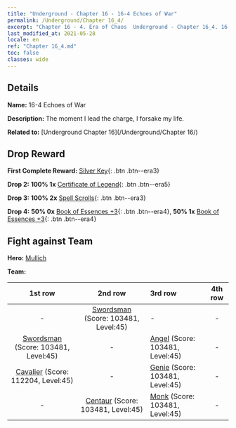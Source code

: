 ```yaml
---
title: "Underground - Chapter 16 - 16-4 Echoes of War"
permalink: /Underground/Chapter 16_4/
excerpt: "Chapter 16 - 4. Era of Chaos  Underground - Chapter 16_4. 16-4 Echoes of War"
last_modified_at: 2021-05-28
locale: en
ref: "Chapter 16_4.md"
toc: false
classes: wide
---
```


## Details

 **Name:** 16-4 Echoes of War

 **Description:** The moment I lead the charge, I forsake my life. 

 **Related to:** [Underground Chapter 16](/Underground/Chapter 16/)

## Drop Reward

 **First Complete Reward:** [Silver Key](/Items/con_693/){: .btn .btn--era3}

 **Drop 2:** **100% 1x** [Certificate of Legend](/Items/mat_67/){: .btn .btn--era5}

 **Drop 3:** **100% 2x** [Spell Scrolls](/Items/con_694/){: .btn .btn--era3}

 **Drop 4:** **50% 0x** [Book of Essences +3](/Items/mat_60/){: .btn .btn--era4}, **50% 1x** [Book of Essences +3](/Items/mat_60/){: .btn .btn--era4}


## Fight against Team
 **Hero:** [Mullich](/heroes/Mullich/)

 **Team:**


  | 1st row | 2nd row | 3rd row | 4th row |
  |:----:|:----:|:----|:----:|
  | - | [Swordsman](/units/Swordsman/) (Score: 103481, Level:45)  | - | - |
  | [Swordsman](/units/Swordsman/) (Score: 103481, Level:45)  | - | [Angel](/units/Angel/) (Score: 103481, Level:45)  | - |
  | [Cavalier](/units/Cavalier/) (Score: 112204, Level:45)  | - | [Genie](/units/Genie/) (Score: 103481, Level:45)  | - |
  | - | [Centaur](/units/Centaur/) (Score: 103481, Level:45)  | [Monk](/units/Monk/) (Score: 103481, Level:45)  | - |


